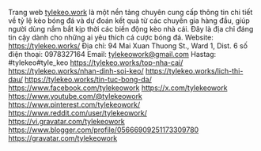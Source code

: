 
Trang web [tylekeo.work](https://tylekeo.works/) là một nền tảng chuyên cung cấp thông tin chi tiết về tỷ lệ kèo bóng đá và dự đoán kết quả từ các chuyên gia hàng đầu, giúp người dùng nắm bắt kịp thời các biến động kèo nhà cái. Đây là địa chỉ đáng tin cậy dành cho những ai yêu thích cá cược bóng đá.
Website: https://tylekeo.works/ 
Địa chỉ: 94 Mai Xuan Thuong St., Ward 1, Dist. 6
số điện thoại: 0978327164
Email: tylekeowork@gmail.com 
Hastag: #tylekeo#tyle_keo
https://tylekeo.works/top-nha-cai/ 
https://tylekeo.works/nhan-dinh-soi-keo/ 
https://tylekeo.works/lich-thi-dau/ 
https://tylekeo.works/tin-tuc-bong-da/
https://www.facebook.com/tylekeowork
https://x.com/tylekeowork
https://www.youtube.com/@tylekeowork
https://www.pinterest.com/tylekeowork/
https://www.reddit.com/user/tylekeowork/
https://vi.gravatar.com/tylekeowork
https://www.blogger.com/profile/05666909251173309780
https://gravatar.com/tylekeowork